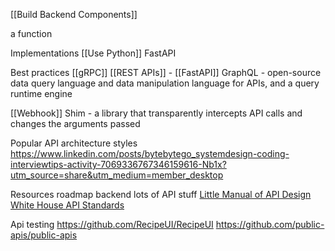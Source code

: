 [[Build Backend Components]]

a function

Implementations
[[Use Python]] FastAPI 

Best practices
[[gRPC]]
[[REST APIs]] - [[FastAPI]]
GraphQL - open-source data query language and data manipulation language for APIs, and a query runtime engine

[[Webhook]]
Shim - a library that transparently intercepts API calls and changes the arguments passed

Popular API architecture styles
https://www.linkedin.com/posts/bytebytego_systemdesign-coding-interviewtips-activity-7069336767346159616-Nb1x?utm_source=share&utm_medium=member_desktop

Resources
roadmap backend lots of API stuff
[Little Manual of API Design](https://www.cs.vu.nl/~jbe248/api-design.pdf)
[White House API Standards](https://github.com/WhiteHouse/api-standards)

Api testing
https://github.com/RecipeUI/RecipeUI
https://github.com/public-apis/public-apis